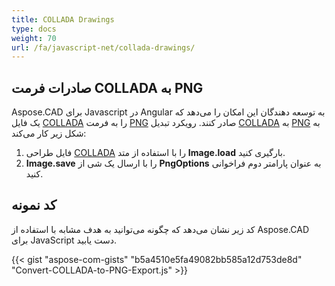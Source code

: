 ```yaml
---
title: COLLADA Drawings
type: docs
weight: 70
url: /fa/javascript-net/collada-drawings/
---
```


## **صادرات فرمت COLLADA به PNG**

Aspose.CAD برای Javascript در Angular به توسعه دهندگان این امکان را می‌دهد که یک فایل [COLLADA](https://docs.fileformat.com/3d/dae/) را به فرمت [PNG](https://docs.fileformat.com/image/png/) صادر کنند.
رویکرد تبدیل [COLLADA](https://docs.fileformat.com/3d/dae/) به [PNG](https://docs.fileformat.com/image/png/) به شکل زیر کار می‌کند:

1. فایل طراحی [COLLADA](https://docs.fileformat.com/3d/dae/) را با استفاده از متد **Image.load** بارگیری کنید.
1. **Image.save** را با ارسال یک شی از **PngOptions** به عنوان پارامتر دوم فراخوانی کنید.

## کد نمونه

کد زیر نشان می‌دهد که چگونه می‌توانید به هدف مشابه با استفاده از Aspose.CAD برای JavaScript دست یابید.

{{< gist "aspose-com-gists" "b5a4510e5fa49082bb585a12d753de8d" "Convert-COLLADA-to-PNG-Export.js" >}}
